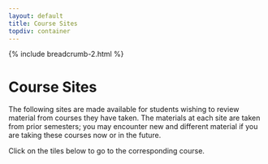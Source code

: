 ```yaml
---
layout: default
title: Course Sites
topdiv: container
---
```

{% include breadcrumb-2.html %}

# Course Sites

The following sites are made available for students wishing to review material from courses they have taken. The materials at each site are taken from prior semesters; you may encounter new and different material if you are taking these courses now or in the future.

Click on the tiles below to go to the corresponding course.
